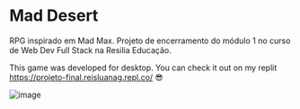 <h1>Mad Desert</h1>

RPG inspirado em Mad Max. Projeto de encerramento do módulo 1 no curso de Web Dev Full Stack na Resilia Educação.

This game was developed for desktop. You can check it out on my replit https://projeto-final.reisluanag.repl.co/ 😎

![image](https://user-images.githubusercontent.com/89221267/146077288-d4789772-bc8b-474f-a64f-798ff951fbc4.png)
